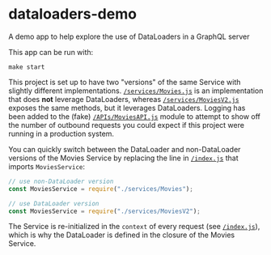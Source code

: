 # dataloaders-demo

A demo app to help explore the use of DataLoaders in a GraphQL server

This app can be run with:

```
make start
```

This project is set up to have two "versions" of the same Service with slightly different implementations. [`/services/Movies.js`](./services/Movies.js) is an implementation that does **not** leverage DataLoaders, whereas [`/services/MoviesV2.js`](./services/MoviesV2.js) exposes the same methods, but it leverages DataLoaders. Logging has been added to the (fake) [`/APIs/MoviesAPI.js`](./APIs/MoviesAPI.js) module to attempt to show off the number of outbound requests you could expect if this project were running in a production system.

You can quickly switch between the DataLoader and non-DataLoader versions of the Movies Service by replacing the line in [`/index.js`](./index.js) that imports `MoviesService`:

```javascript
// use non-DataLoader version
const MoviesService = require("./services/Movies");

// use DataLoader version
const MoviesService = require("./services/MoviesV2");
```

The Service is re-initialized in the `context` of every request (see [`/index.js`](./index.js)), which is why the DataLoader is defined in the closure of the Movies Service.
